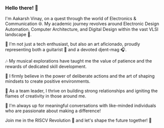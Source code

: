 ### Hello there! 👋

I'm Aakarsh Vinay, on a quest through the world of Electronics & Communication 🌐. My academic journey revolves around Electronic Design Automation, Computer Architecture, and Digital Design within the vast VLSI landscape 🧩. 

🎨 I'm not just a tech enthusiast, but also an art aficionado, proudly representing both a guitarist 🎸 and a devoted djent-mag 🎧. 

🎶 My musical explorations have taught me the value of patience and the rewards of dedicated skill development.

💪 I firmly believe in the power of deliberate actions and the art of shaping mindsets to create positive environments. 

🚀 As a team leader, I thrive on building strong relationships and igniting the flames of creativity in those around me. 

🌟 I'm always up for meaningful conversations with like-minded individuals who are passionate about making a difference! 

Join me in the RISCV Revolution 🚀 and let's shape the future together! 🌌
